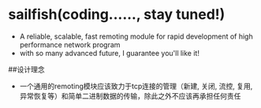 # sailfish(coding......, stay tuned!)
* A reliable, scalable, fast remoting module for rapid development of high performance network program
* with so many advanced future,  I guarantee you'll like it!



##设计理念
* 一个通用的remoting模块应该致力于tcp连接的管理（新建, 关闭, 流控, 复用, 异常恢复等）和简单二进制数据的传输，除此之外不应该再承担任何责任